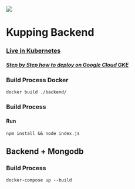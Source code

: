 ![](https://github.com/maiconpintoabreu/Kupping-Backend/workflows/Build%20and%20Deploy%20with%20Skaffold/badge.svg)
# Kupping Backend

### [Live in Kubernetes](https://kupping.ngrok.io)
##### [Step by Step how to deploy on Google Cloud GKE](GCLOUD.md)

### Build Process Docker
```docker build ./backend/```
### Build Process
#### Run 
```npm install && node index.js```

## Backend + Mongodb
### Build Process
```docker-compose up --build```
